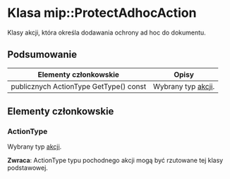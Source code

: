 # <a name="class-mipprotectadhocaction"></a>Klasa mip::ProtectAdhocAction 
Klasy akcji, która określa dodawania ochrony ad hoc do dokumentu.
  
## <a name="summary"></a>Podsumowanie
 Elementy członkowskie                        | Opisy                                
--------------------------------|---------------------------------------------
 publicznych ActionType GetType() const  |  Wybrany typ [akcji](class_mip_action.md).
  
## <a name="members"></a>Elementy członkowskie
  
### <a name="actiontype"></a>ActionType
Wybrany typ [akcji](class_mip_action.md).

  
**Zwraca**: ActionType typu pochodnego akcji mogą być rzutowane tej klasy podstawowej.